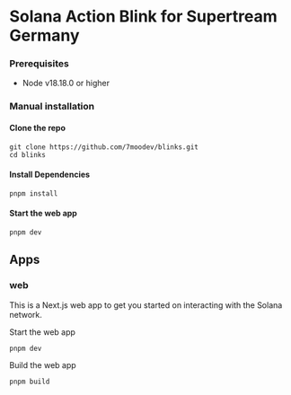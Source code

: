 # Solana Action Blink for Supertream Germany


### Prerequisites

-   Node v18.18.0 or higher

### Manual installation

#### Clone the repo

```shell
git clone https://github.com/7moodev/blinks.git
cd blinks
```

#### Install Dependencies

```shell
pnpm install
```

#### Start the web app

```
pnpm dev
```

## Apps

### web

This is a Next.js web app to get you started on interacting with the Solana network.

Start the web app

```shell
pnpm dev
```

Build the web app

```shell
pnpm build
```
#
